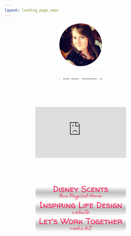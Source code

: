 ```yaml
---
layout: landing_page_xmas
---
```

<center>
<img src='/i/cory-circle-white.png' alt='Profile image of Corinna'>
<h4>
<a href="https://www.instagram.com/inspiringlifedesign/" target="_blank" rel="noopener"><span style="color:white">@inspiringlifedesign</span></a>
</h4>
<br />

<!-- YouTube latest START -->
<h4 class="title"><span style="color:white">Twinkly tree lights review:</span></h4>
  <iframe width="300" height="168" src="https://www.youtube-nocookie.com/embed/1hWbiZ3d01s?rel=0" frameborder="0" allow="accelerometer; autoplay; encrypted-media; gyroscope; picture-in-picture" allowfullscreen></iframe>
  <br><br>
<!-- YouTube latest END -->

<h6 class="title"><span style="color:white">Use code <i>ropedrop</i> for 10% off:</span></h6>
<a href="https://www.ourmagicalhome.co.uk/" target="_blank" rel="noopener"><img src='/i/Buttons/instagram/ourmagicalhome.png' alt='link to Our Magical Home Etsy store' /></a>
<br />
<a href="https://inspiringlifedesign.com" target="_blank" rel="noopener"><img src='/i/Buttons/instagram/ild.png' alt='link to Inspiring Life Design website' /></a>
<br />
<a href="https://inspiringlifedesign.com/printables/ILD_Media_Kit.pdf" target="_blank" rel="noopener"><img src='/i/Buttons/instagram/mediakitxmas.png' alt='link to Inspiring Life Design Media Kit' /></a>

</center>
<br />
